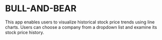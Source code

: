 # BULL-AND-BEAR
This app enables users to visualize historical stock price trends using line charts. Users can choose a company from a dropdown list and examine its stock price history.
